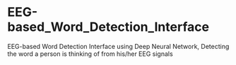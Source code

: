 # EEG-based_Word_Detection_Interface
EEG-based Word Detection Interface using Deep Neural Network, Detecting the word a person is thinking of from his/her EEG signals
